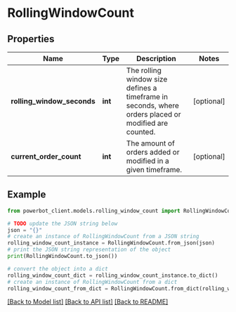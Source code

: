 # RollingWindowCount


## Properties

Name | Type | Description | Notes
------------ | ------------- | ------------- | -------------
**rolling_window_seconds** | **int** | The rolling window size defines a timeframe in seconds, where orders placed or modified are counted. | [optional] 
**current_order_count** | **int** | The amount of orders added or modified in a given timeframe. | [optional] 

## Example

```python
from powerbot_client.models.rolling_window_count import RollingWindowCount

# TODO update the JSON string below
json = "{}"
# create an instance of RollingWindowCount from a JSON string
rolling_window_count_instance = RollingWindowCount.from_json(json)
# print the JSON string representation of the object
print(RollingWindowCount.to_json())

# convert the object into a dict
rolling_window_count_dict = rolling_window_count_instance.to_dict()
# create an instance of RollingWindowCount from a dict
rolling_window_count_from_dict = RollingWindowCount.from_dict(rolling_window_count_dict)
```
[[Back to Model list]](../README.md#documentation-for-models) [[Back to API list]](../README.md#documentation-for-api-endpoints) [[Back to README]](../README.md)



